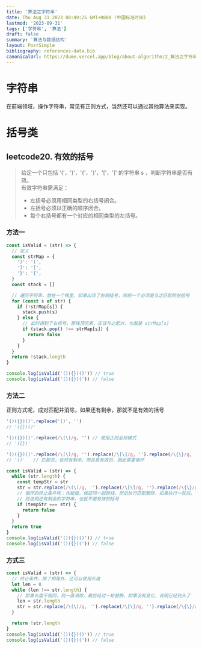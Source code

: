 ```yaml
---
title: '算法之字符串'
date: Thu Aug 31 2023 08:49:25 GMT+0800 (中国标准时间)
lastmod: '2023-09-31'
tags: ['字符串', '算法']
draft: false
summary: '算法与数据结构'
layout: PostSimple
bibliography: references-data.bib
canonicalUrl: https://dume.vercel.app/blog/about-algorithm/2_算法之字符串
---
```


# 字符串

在前端领域，操作字符串，常见有正则方式，当然还可以通过其他算法来实现。

# 括号类

## leetcode20. 有效的括号

> 给定一个只包括 '('，')'，'{'，'}'，'['，']' 的字符串 s ，判断字符串是否有效。<br/>
> 有效字符串需满足：
>
> - 左括号必须用相同类型的右括号闭合。<br/>
> - 左括号必须以正确的顺序闭合。<br/>
> - 每个右括号都有一个对应的相同类型的左括号。

### 方法一

```js
const isValid = (str) => {
  // 定义
  const strMap = {
    ')': '(',
    ']': '[',
    '}': '{',
  }
  const stack = []

  // 遍历字符串，放在一个栈里，如果出现了右侧括号，则前一个必须是与之匹配的左括号
  for (const s of str) {
    if (!strMap[s]) {
      stack.push(s)
    } else {
      // 此时遇到了右括号，那栈顶元素，应该与之配对，也就是 strMap[s]
      if (stack.pop() !== strMap[s]) {
        return false
      }
    }
  }
  return !stack.length
}

console.log(isValid('()({})()')) // true
console.log(isValid('()({})(')) // false
```

### 方法二

正则方式呢，成对匹配并消除，如果还有剩余，那就不是有效的括号

```js
'()({})()'.replace('()', '')
// '({})()'

'()({})()'.replace(/\(\)/g, '') // 使用正则全局模式
// '({})'

'()({})()'.replace(/\(\)/g, '').replace(/\[\]/g, '').replace(/\{\}/g, '')
// '()'   // 匹配完，依然有剩余，而且是有效的，因此需要循环

const isValid = (str) => {
  while (str.length) {
    const tempStr = str
    str = str.replace(/\(\)/g, '').replace(/\[\]/g, '').replace(/\{\}/g, '')
    // 循环的终止条件呢：先赋值，保证同一起跑线，然后执行匹配删除，如果执行一轮后，依然相同，
    // 则说明还有剩余的字符串，也就不是有效的括号
    if (tempStr === str) {
      return false
    }
  }
  return true
}
console.log(isValid('()({})()')) // true
console.log(isValid('()({})(')) // false
```

### 方式三

```js
const isValid = (str) => {
  // 终止条件，除了相等外，还可以使用长度
  let len = 0
  while (len !== str.length) {
    // 如果长度不相同，则一直消除，最后经过一轮替换，如果没有变化，说明已经到头了
    len = str.length
    str = str.replace(/\(\)/g, '').replace(/\[\]/g, '').replace(/\{\}/g, '')
  }

  return !str.length
}
console.log(isValid('()({})()')) // true
console.log(isValid('()({})(')) // false
```
